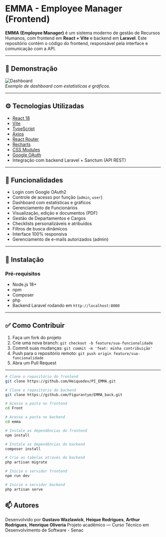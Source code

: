 # EMMA - Employee Manager (Frontend)

**EMMA (Employee Manager)** é um sistema moderno de gestão de Recursos Humanos, com frontend em **React + Vite** e backend em **Laravel**. Este repositório contém o código do frontend, responsável pela interface e comunicação com a API.

---

## 📸 Demonstração

![Dashboard](./src/assets/demo-dashboard.png)  
*Exemplo de dashboard com estatísticas e gráficos.*

---

## ⚙️ Tecnologias Utilizadas

- [React 18](https://reactjs.org/)
- [Vite](https://vitejs.dev/)
- [TypeScript](https://www.typescriptlang.org/)
- [Axios](https://axios-http.com/)
- [React Router](https://reactrouter.com/)
- [Recharts](https://recharts.org/)
- [CSS Modules](https://github.com/css-modules/css-modules)
- [Google OAuth](https://developers.google.com/identity)
- Integração com backend Laravel + Sanctum (API REST)

---

## 🧠 Funcionalidades

- Login com Google OAuth2
- Controle de acesso por função (`admin`, `user`)
- Dashboard com estatísticas e gráficos
- Gerenciamento de Funcionários
- Visualização, edição e documentos (PDF)
- Gestão de Departamentos e Cargos
- Checklists personalizáveis e atribuídos
- Filtros de busca dinâmicos
- Interface 100% responsiva
- Gerenciamento de e-mails autorizados (admin)

---

## 🚀 Instalação

### Pré-requisitos

- Node.js 18+
- npm
- Composer
- php
- Backend Laravel rodando em `http://localhost:8000`


---

## ✅ Como Contribuir

1. Faça um fork do projeto
2. Crie uma nova branch: `git checkout -b feature/sua-funcionalidade`
3. Commit suas mudanças: `git commit -m 'feat: minha contribuição'`
4. Push para o repositório remoto: `git push origin feature/sua-funcionalidade`
5. Abra um Pull Request
---

```bash
# Clone o repositório do frontend
git clone https://github.com/Heiquedev/PI_EMMA.git

# Clone o repositório do backend
git clone https://github.com/Figurantye/EMMA_back.git

# Acesse a pasta no frontend
cd Front

# Acesse a pasta no backend
cd emma

# Instale as dependências do frontend
npm install

# Instale as dependências do backend
composer install

# Crie as tabelas através do backend
php artisan migrate

# Inicie o servidor frontend
npm run dev

# Inicie o servidor backend
php artisan serve
```

## 📫 Autores

Desenvolvido por **Gustavo Wazlawick**, **Heique Rodrigues**, **Arthur Rodrigues**, **Henrique Oliveria**
Projeto acadêmico — Curso Técnico em Desenvolvimento de Software - Senac

